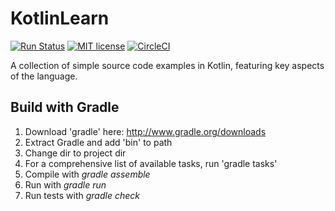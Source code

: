 # KotlinLearn

[![Run Status](https://api.shippable.com/projects/590adb9050821b070081ed62/badge?branch=master)](https://app.shippable.com/github/guildenstern70/KotlinLearn)
[![MIT license](http://img.shields.io/badge/license-MIT-brightgreen.svg)](http://opensource.org/licenses/MIT)
[![CircleCI](https://circleci.com/gh/guildenstern70/KotlinLearn.svg?style=svg)](https://circleci.com/gh/guildenstern70/KotlinLearn)

A collection of simple source code examples in Kotlin, featuring key aspects of the language.

## Build with Gradle

1. Download 'gradle' here: http://www.gradle.org/downloads
2. Extract Gradle and add 'bin\' to path
3. Change dir to project dir
4. For a comprehensive list of available tasks, run 'gradle tasks'
5. Compile with _gradle assemble_
6. Run with _gradle run_
7. Run tests with _gradle check_
